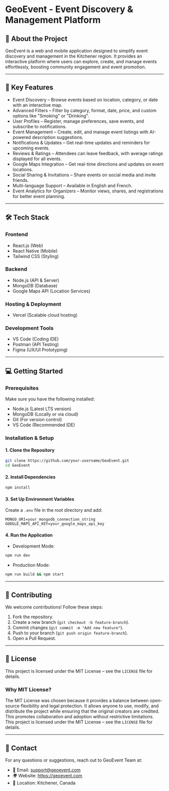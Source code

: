 # GeoEvent - Event Discovery & Management Platform

## 🚀 About the Project
GeoEvent is a web and mobile application designed to simplify event discovery and management in the Kitchener region. It provides an interactive platform where users can explore, create, and manage events effortlessly, boosting community engagement and event promotion.

---

## 📌 Key Features
- Event Discovery – Browse events based on location, category, or date with an interactive map.
- Advanced Filters – Filter by category, format, date, price, and custom options like "Smoking" or "Drinking".
- User Profiles – Register, manage preferences, save events, and subscribe to notifications.
- Event Management – Create, edit, and manage event listings with AI-powered description suggestions.
- Notifications & Updates – Get real-time updates and reminders for upcoming events.
- Reviews & Ratings – Attendees can leave feedback, with average ratings displayed for all events.
- Google Maps Integration – Get real-time directions and updates on event locations.
- Social Sharing & Invitations – Share events on social media and invite friends.
- Multi-language Support – Available in English and French.
- Event Analytics for Organizers – Monitor views, shares, and registrations for better event planning.

---

## 🛠 Tech Stack
### Frontend
- React.js (Web)
- React Native (Mobile)
- Tailwind CSS (Styling)

### Backend
- Node.js (API & Server)
- MongoDB (Database)
- Google Maps API (Location Services)

### Hosting & Deployment
- Vercel (Scalable cloud hosting)

### Development Tools
- VS Code (Coding IDE)
- Postman (API Testing)
- Figma (UX/UI Prototyping)

---

## 💻 Getting Started
### Prerequisites
Make sure you have the following installed:
- Node.js (Latest LTS version)
- MongoDB (Locally or via cloud)
- Git (For version control)
- VS Code (Recommended IDE)

### Installation & Setup
#### 1. Clone the Repository
```bash
git clone https://github.com/your-username/GeoEvent.git
cd GeoEvent
```

#### 2. Install Dependencies
```bash
npm install
```

#### 3. Set Up Environment Variables
Create a `.env` file in the root directory and add:
```
MONGO_URI=your_mongodb_connection_string
GOOGLE_MAPS_API_KEY=your_google_maps_api_key
```

#### 4. Run the Application
- Development Mode:
```bash
npm run dev
```
- Production Mode:
```bash
npm run build && npm start
```

---

## 🤝 Contributing
We welcome contributions! Follow these steps:
1. Fork the repository.
2. Create a new branch (`git checkout -b feature-branch`).
3. Commit changes (`git commit -m "Add new feature"`).
4. Push to your branch (`git push origin feature-branch`).
5. Open a Pull Request.

---

## 📜 License
This project is licensed under the MIT License – see the `LICENSE` file for details.

### Why MIT License?

The MIT License was chosen because it provides a balance between open-source flexibility and legal protection. It allows anyone to use, modify, and distribute the project while ensuring that the original creators are credited. This promotes collaboration and adoption without restrictive limitations.
This project is licensed under the MIT License – see the `LICENSE` file for details.

---

## 📧 Contact
For any questions or suggestions, reach out to GeoEvent Team at:
- 📩 Email: support@geoevent.com
- 🌍 Website: https://geoevent.com
- 📌 Location: Kitchener, Canada
